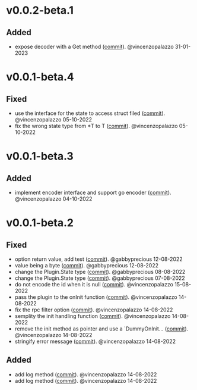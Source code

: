 # v0.0.2-beta.1

## Added
- expose decoder with a Get method ([commit](https://github.com/vincenzopalazzo/cln4go/commit/4b91735e3d307828f75e269ac70030536983a872)). @vincenzopalazzo 31-01-2023


# v0.0.1-beta.4

## Fixed
- use the interface for the state to access struct filed ([commit](https://github.com/vincenzopalazzo/cln4go/commit/39fb038b177a560c5e9f9b33954febbb481cc29f)). @vincenzopalazzo 05-10-2022
- fix the wrong state type from *T to T ([commit](https://github.com/vincenzopalazzo/cln4go/commit/1a2cad823684ae6266ae737f94eec38074f8e5b1)). @vincenzopalazzo 05-10-2022


# v0.0.1-beta.3

## Added
- implement encoder interface and support go encoder ([commit](https://github.com/vincenzopalazzo/cln4go/commit/64871a56bf696558548a18cbb033ac6856cdad8f)). @vincenzopalazzo 04-10-2022


# v0.0.1-beta.2

## Fixed
- option return value, add test ([commit](https://github.com/vincenzopalazzo/cln4go/commit/a59f9a465f10d844980834dd4ea1090fa5ca8e6e)). @gabbyprecious 12-08-2022
- value being a byte ([commit](https://github.com/vincenzopalazzo/cln4go/commit/5724651acfb8923e11bfcd9ac2d624197ccfe6fe)). @gabbyprecious 12-08-2022
- change the Plugin.State type ([commit](https://github.com/vincenzopalazzo/cln4go/commit/7f9e4f1ed63e9e70c4a2b072266e44c826ad9ef7)). @gabbyprecious 08-08-2022
- change the Plugin.State type ([commit](https://github.com/vincenzopalazzo/cln4go/commit/cf258e0ef4b9f30c19e10b0b755e250f6f00eb39)). @gabbyprecious 07-08-2022
- do not encode the id when it is null ([commit](https://github.com/vincenzopalazzo/cln4go/commit/4a3a679dc1760e4188baa380982ab27a48a9161d)). @vincenzopalazzo 15-08-2022
- pass the plugin to the onInit function ([commit](https://github.com/vincenzopalazzo/cln4go/commit/655f65328877d37d5a6a60cbda378973fe59439f)). @vincenzopalazzo 14-08-2022
- fix the rpc filter option ([commit](https://github.com/vincenzopalazzo/cln4go/commit/497020fde3905ea327418dee7a15faa650448afe)). @vincenzopalazzo 14-08-2022
- semplity the init handling function ([commit](https://github.com/vincenzopalazzo/cln4go/commit/9a002116f502eb9e4177b8661b32032eb758b2d6)). @vincenzopalazzo 14-08-2022
- remove the init method as pointer and use a `DummyOnInit… ([commit](https://github.com/vincenzopalazzo/cln4go/commit/f505e8b165fb97847053167f864c0db9718dd3e2)). @vincenzopalazzo 14-08-2022
- stringify error message ([commit](https://github.com/vincenzopalazzo/cln4go/commit/f3f1d104c30d6435b07b6dda34c07392f9422dd2)). @vincenzopalazzo 14-08-2022

## Added
- add log method ([commit](https://github.com/vincenzopalazzo/cln4go/commit/6f91fa93dfa4fd16017e9ec246cc13c44228b3fa)). @vincenzopalazzo 14-08-2022
- add log method ([commit](https://github.com/vincenzopalazzo/cln4go/commit/995be77de67f20a2b06e48db7bde6503b0c9e232)). @vincenzopalazzo 14-08-2022
